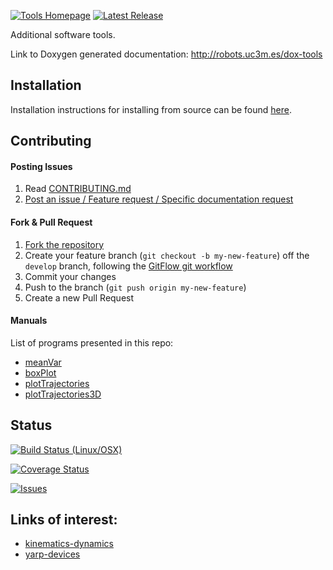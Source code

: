 [![Tools Homepage](https://img.shields.io/badge/roboticslab-tools-orange.svg)](http://robots.uc3m.es/dox-tools) [![Latest Release](https://img.shields.io/github/tag/roboticslab-uc3m/tools.svg?label=Latest%20Release)](https://github.com/roboticslab-uc3m/tools/tags)

Additional software tools.

Link to Doxygen generated documentation: http://robots.uc3m.es/dox-tools

## Installation

Installation instructions for installing from source can be found [here]( doc/tools-install.md ).

## Contributing

#### Posting Issues

1. Read [CONTRIBUTING.md](https://github.com/roboticslab-uc3m/tools/blob/master/CONTRIBUTING.md)
2. [Post an issue / Feature request / Specific documentation request](https://github.com/roboticslab-uc3m/tools/issues)

#### Fork & Pull Request

1. [Fork the repository](https://github.com/roboticslab-uc3m/tools/fork)
2. Create your feature branch (`git checkout -b my-new-feature`) off the `develop` branch, following the [GitFlow git workflow](https://www.atlassian.com/git/tutorials/comparing-workflows/gitflow-workflow)
3. Commit your changes
4. Push to the branch (`git push origin my-new-feature`)
5. Create a new Pull Request

#### Manuals

List of programs presented in this repo:

- [meanVar](programs/meanVar)
- [boxPlot](programs/boxPlot)
- [plotTrajectories](programs/plotTrajectories)
- [plotTrajectories3D](programs/plotTrajectories3D)

## Status

[![Build Status (Linux/OSX)](https://travis-ci.org/roboticslab-uc3m/tools.svg?branch=develop)](https://travis-ci.org/roboticslab-uc3m/tools)

[![Coverage Status](https://coveralls.io/repos/roboticslab-uc3m/tools/badge.svg)](https://coveralls.io/r/roboticslab-uc3m/tools)

[![Issues](https://img.shields.io/github/issues/roboticslab-uc3m/tools.svg?label=Issues)](https://github.com/roboticslab-uc3m/tools/issues)

## Links of interest:

* [kinematics-dynamics](https://github.com/roboticslab-uc3m/kinematics-dynamics)
* [yarp-devices](https://github.com/roboticslab-uc3m/yarp-devices)
